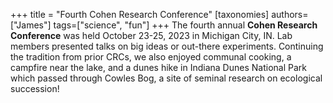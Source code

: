 +++
title = "Fourth Cohen Research Conference"
[taxonomies]
authors=["James"]
tags=["science", "fun"]
+++
The fourth annual **Cohen Research Conference** was held October 23-25, 2023 in Michigan City, IN. Lab members presented talks on big ideas or out-there experiments. Continuing the tradition from prior CRCs, we also enjoyed communal cooking, a campfire near the lake, and a dunes hike in Indiana Dunes National Park which passed through Cowles Bog, a site of seminal research on ecological succession!